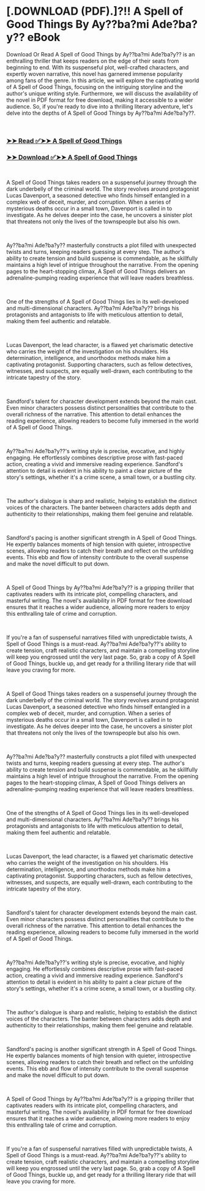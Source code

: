 # [.DOWNLOAD (PDF).]?!! A Spell of Good Things By Ay??ba?mi Ade?ba?y?? eBook

<p>Download Or Read A Spell of Good Things by Ay??ba?mi Ade?ba?y?? is an enthralling thriller that keeps readers on the edge of their seats from beginning to end. With its suspenseful plot, well-crafted characters, and expertly woven narrative, this novel has garnered immense popularity among fans of the genre. In this article, we will explore the captivating world of A Spell of Good Things, focusing on the intriguing storyline and the author's unique writing style. Furthermore, we will discuss the availability of the novel in PDF format for free download, making it accessible to a wider audience. So, if you're ready to dive into a thrilling literary adventure, let's delve into the depths of A Spell of Good Things by Ay??ba?mi Ade?ba?y??.</p>
<p>&nbsp;</p>

### [➤➤ Read ✅➤➤ A Spell of Good Things](https://pdfworldnow.com/?book=61103018)

### [➤➤ Download ✅➤➤ A Spell of Good Things](https://pdfworldnow.com/?book=61103018)

<p>&nbsp;</p>
<p>A Spell of Good Things takes readers on a suspenseful journey through the dark underbelly of the criminal world. The story revolves around protagonist Lucas Davenport, a seasoned detective who finds himself entangled in a complex web of deceit, murder, and corruption. When a series of mysterious deaths occur in a small town, Davenport is called in to investigate. As he delves deeper into the case, he uncovers a sinister plot that threatens not only the lives of the townspeople but also his own.</p>
<p>&nbsp;</p>
<p>Ay??ba?mi Ade?ba?y?? masterfully constructs a plot filled with unexpected twists and turns, keeping readers guessing at every step. The author's ability to create tension and build suspense is commendable, as he skillfully maintains a high level of intrigue throughout the narrative. From the opening pages to the heart-stopping climax, A Spell of Good Things delivers an adrenaline-pumping reading experience that will leave readers breathless.</p>
<p>&nbsp;</p>
<p>One of the strengths of A Spell of Good Things lies in its well-developed and multi-dimensional characters. Ay??ba?mi Ade?ba?y?? brings his protagonists and antagonists to life with meticulous attention to detail, making them feel authentic and relatable.</p>
<p>&nbsp;</p>
<p>Lucas Davenport, the lead character, is a flawed yet charismatic detective who carries the weight of the investigation on his shoulders. His determination, intelligence, and unorthodox methods make him a captivating protagonist. Supporting characters, such as fellow detectives, witnesses, and suspects, are equally well-drawn, each contributing to the intricate tapestry of the story.</p>
<p>&nbsp;</p>
<p>Sandford's talent for character development extends beyond the main cast. Even minor characters possess distinct personalities that contribute to the overall richness of the narrative. This attention to detail enhances the reading experience, allowing readers to become fully immersed in the world of A Spell of Good Things.</p>
<p>&nbsp;</p>
<p>Ay??ba?mi Ade?ba?y??'s writing style is precise, evocative, and highly engaging. He effortlessly combines descriptive prose with fast-paced action, creating a vivid and immersive reading experience. Sandford's attention to detail is evident in his ability to paint a clear picture of the story's settings, whether it's a crime scene, a small town, or a bustling city.</p>
<p>&nbsp;</p>
<p>The author's dialogue is sharp and realistic, helping to establish the distinct voices of the characters. The banter between characters adds depth and authenticity to their relationships, making them feel genuine and relatable.</p>
<p>&nbsp;</p>
<p>Sandford's pacing is another significant strength in A Spell of Good Things. He expertly balances moments of high tension with quieter, introspective scenes, allowing readers to catch their breath and reflect on the unfolding events. This ebb and flow of intensity contribute to the overall suspense and make the novel difficult to put down.</p>
<p>&nbsp;</p>
<p>A Spell of Good Things by Ay??ba?mi Ade?ba?y?? is a gripping thriller that captivates readers with its intricate plot, compelling characters, and masterful writing. The novel's availability in PDF format for free download ensures that it reaches a wider audience, allowing more readers to enjoy this enthralling tale of crime and corruption.</p>
<p>&nbsp;</p>
<p>If you're a fan of suspenseful narratives filled with unpredictable twists, A Spell of Good Things is a must-read. Ay??ba?mi Ade?ba?y??'s ability to create tension, craft realistic characters, and maintain a compelling storyline will keep you engrossed until the very last page. So, grab a copy of A Spell of Good Things, buckle up, and get ready for a thrilling literary ride that will leave you craving for more.</p>
<p>&nbsp;</p>
<p>A Spell of Good Things takes readers on a suspenseful journey through the dark underbelly of the criminal world. The story revolves around protagonist Lucas Davenport, a seasoned detective who finds himself entangled in a complex web of deceit, murder, and corruption. When a series of mysterious deaths occur in a small town, Davenport is called in to investigate. As he delves deeper into the case, he uncovers a sinister plot that threatens not only the lives of the townspeople but also his own.</p>
<p>&nbsp;</p>
<p>Ay??ba?mi Ade?ba?y?? masterfully constructs a plot filled with unexpected twists and turns, keeping readers guessing at every step. The author's ability to create tension and build suspense is commendable, as he skillfully maintains a high level of intrigue throughout the narrative. From the opening pages to the heart-stopping climax, A Spell of Good Things delivers an adrenaline-pumping reading experience that will leave readers breathless.</p>
<p>&nbsp;</p>
<p>One of the strengths of A Spell of Good Things lies in its well-developed and multi-dimensional characters. Ay??ba?mi Ade?ba?y?? brings his protagonists and antagonists to life with meticulous attention to detail, making them feel authentic and relatable.</p>
<p>&nbsp;</p>
<p>Lucas Davenport, the lead character, is a flawed yet charismatic detective who carries the weight of the investigation on his shoulders. His determination, intelligence, and unorthodox methods make him a captivating protagonist. Supporting characters, such as fellow detectives, witnesses, and suspects, are equally well-drawn, each contributing to the intricate tapestry of the story.</p>
<p>&nbsp;</p>
<p>Sandford's talent for character development extends beyond the main cast. Even minor characters possess distinct personalities that contribute to the overall richness of the narrative. This attention to detail enhances the reading experience, allowing readers to become fully immersed in the world of A Spell of Good Things.</p>
<p>&nbsp;</p>
<p>Ay??ba?mi Ade?ba?y??'s writing style is precise, evocative, and highly engaging. He effortlessly combines descriptive prose with fast-paced action, creating a vivid and immersive reading experience. Sandford's attention to detail is evident in his ability to paint a clear picture of the story's settings, whether it's a crime scene, a small town, or a bustling city.</p>
<p>&nbsp;</p>
<p>The author's dialogue is sharp and realistic, helping to establish the distinct voices of the characters. The banter between characters adds depth and authenticity to their relationships, making them feel genuine and relatable.</p>
<p>&nbsp;</p>
<p>Sandford's pacing is another significant strength in A Spell of Good Things. He expertly balances moments of high tension with quieter, introspective scenes, allowing readers to catch their breath and reflect on the unfolding events. This ebb and flow of intensity contribute to the overall suspense and make the novel difficult to put down.</p>
<p>&nbsp;</p>
<p>A Spell of Good Things by Ay??ba?mi Ade?ba?y?? is a gripping thriller that captivates readers with its intricate plot, compelling characters, and masterful writing. The novel's availability in PDF format for free download ensures that it reaches a wider audience, allowing more readers to enjoy this enthralling tale of crime and corruption.</p>
<p>&nbsp;</p>
<p>If you're a fan of suspenseful narratives filled with unpredictable twists, A Spell of Good Things is a must-read. Ay??ba?mi Ade?ba?y??'s ability to create tension, craft realistic characters, and maintain a compelling storyline will keep you engrossed until the very last page. So, grab a copy of A Spell of Good Things, buckle up, and get ready for a thrilling literary ride that will leave you craving for more.</p>
<p>&nbsp;</p>
